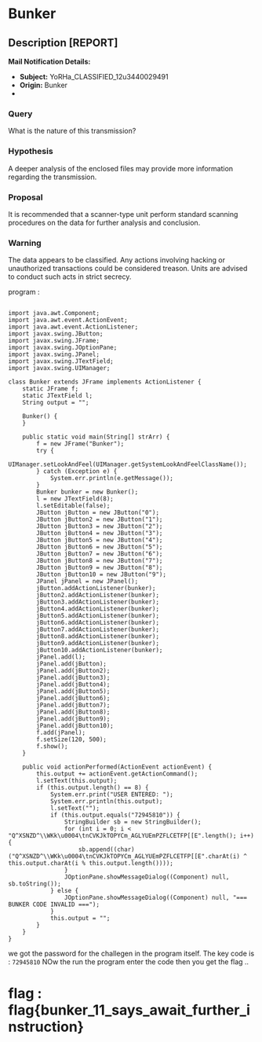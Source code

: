 # Bunker

## Description [REPORT]

**Mail Notification Details:**
- **Subject:** YoRHa_CLASSIFIED_12u3440029491
- **Origin:** Bunker
- 
### Query
What is the nature of this transmission?

### Hypothesis
A deeper analysis of the enclosed files may provide more information regarding the transmission.

### Proposal
It is recommended that a scanner-type unit perform standard scanning procedures on the data for further analysis and conclusion.

### Warning
The data appears to be classified. Any actions involving hacking or unauthorized transactions could be considered treason. Units are advised to conduct such acts in strict secrecy.

program : 

``` package defpackage;

import java.awt.Component;
import java.awt.event.ActionEvent;
import java.awt.event.ActionListener;
import javax.swing.JButton;
import javax.swing.JFrame;
import javax.swing.JOptionPane;
import javax.swing.JPanel;
import javax.swing.JTextField;
import javax.swing.UIManager;

class Bunker extends JFrame implements ActionListener {
    static JFrame f;
    static JTextField l;
    String output = "";

    Bunker() {
    }

    public static void main(String[] strArr) {
        f = new JFrame("Bunker");
        try {
            UIManager.setLookAndFeel(UIManager.getSystemLookAndFeelClassName());
        } catch (Exception e) {
            System.err.println(e.getMessage());
        }
        Bunker bunker = new Bunker();
        l = new JTextField(8);
        l.setEditable(false);
        JButton jButton = new JButton("0");
        JButton jButton2 = new JButton("1");
        JButton jButton3 = new JButton("2");
        JButton jButton4 = new JButton("3");
        JButton jButton5 = new JButton("4");
        JButton jButton6 = new JButton("5");
        JButton jButton7 = new JButton("6");
        JButton jButton8 = new JButton("7");
        JButton jButton9 = new JButton("8");
        JButton jButton10 = new JButton("9");
        JPanel jPanel = new JPanel();
        jButton.addActionListener(bunker);
        jButton2.addActionListener(bunker);
        jButton3.addActionListener(bunker);
        jButton4.addActionListener(bunker);
        jButton5.addActionListener(bunker);
        jButton6.addActionListener(bunker);
        jButton7.addActionListener(bunker);
        jButton8.addActionListener(bunker);
        jButton9.addActionListener(bunker);
        jButton10.addActionListener(bunker);
        jPanel.add(l);
        jPanel.add(jButton);
        jPanel.add(jButton2);
        jPanel.add(jButton3);
        jPanel.add(jButton4);
        jPanel.add(jButton5);
        jPanel.add(jButton6);
        jPanel.add(jButton7);
        jPanel.add(jButton8);
        jPanel.add(jButton9);
        jPanel.add(jButton10);
        f.add(jPanel);
        f.setSize(120, 500);
        f.show();
    }

    public void actionPerformed(ActionEvent actionEvent) {
        this.output += actionEvent.getActionCommand();
        l.setText(this.output);
        if (this.output.length() == 8) {
            System.err.print("USER ENTERED: ");
            System.err.println(this.output);
            l.setText("");
            if (this.output.equals("72945810")) {
                StringBuilder sb = new StringBuilder();
                for (int i = 0; i < "Q^XSNZD^\\WKk\u0004\tnCVKJkTOPYCm_AGLYUEmPZFLCETFP[[E".length(); i++) {
                    sb.append((char) ("Q^XSNZD^\\WKk\u0004\tnCVKJkTOPYCm_AGLYUEmPZFLCETFP[[E".charAt(i) ^ this.output.charAt(i % this.output.length())));
                }
                JOptionPane.showMessageDialog((Component) null, sb.toString());
            } else {
                JOptionPane.showMessageDialog((Component) null, "=== BUNKER CODE INVALID ===");
            }
            this.output = "";
        }
    }
}
```
we got the password for the challegen in the program itself. The key code is : ```72945810```
NOw the run the program enter the code then you get the flag ..

# flag : flag{bunker_11_says_await_further_instruction}
